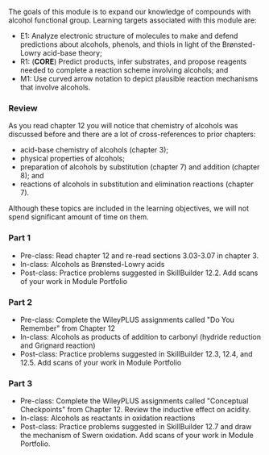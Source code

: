 The goals of this module is to expand our knowledge of compounds with alcohol functional group. Learning targets associated with this module are:

  * E1: Analyze electronic structure of molecules to make and defend predictions about alcohols, phenols, and thiols in light of the Brønsted-Lowry acid-base theory; 
  * R1: (**CORE**) Predict products, infer substrates, and propose reagents needed to complete a reaction scheme involving alcohols; and
  * M1: Use curved arrow notation to depict plausible reaction mechanisms that involve alcohols.

### Review

As you read chapter 12 you will notice that chemistry of alcohols was discussed before and there are a lot of cross-references to prior chapters: 

  * acid-base chemistry of alcohols (chapter 3); 
  * physical properties of alcohols; 
  * preparation of alcohols by substitution (chapter 7) and addition (chapter 8); and
  * reactions of alcohols in substitution and elimination reactions (chapter 7).

Although these topics are included in the learning objectives, we will not spend significant amount of time on them. 

### Part 1

  * Pre-class: Read chapter 12 and re-read sections 3.03-3.07 in chapter 3. 
  * In-class: Alcohols as Brønsted-Lowry acids
  * Post-class: Practice problems suggested in SkillBuilder 12.2. Add scans of your work in Module Portfolio

### Part 2

  * Pre-class: Complete the WileyPLUS assignments called "Do You Remember" from Chapter 12
  * In-class: Alcohols as products of addition to carbonyl (hydride reduction and Grignard reaction)
  * Post-class: Practice problems suggested in SkillBuilder 12.3, 12.4, and 12.5. Add scans of your work in Module Portfolio

### Part 3

  * Pre-class: Complete the WileyPLUS assignments called "Conceptual Checkpoints" from Chapter 12. Review the inductive effect on acidity.
  * In-class: Alcohols as reactants in oxidation reactions
  * Post-class: Practice problems suggested in SkillBuilder 12.7 and draw the mechanism of Swern oxidation. Add scans of your work in Module Portfolio.
